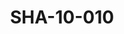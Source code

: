 ---
pid: SHA-10-010
title: SHA-10-010
language: ar
collection: شرحبيل احمد
original_label: 
rights: شرحبيل احمد
location_of_original: شرحبيل احمد
photographer_or_studio: 
scanned_from: photograph 6.4 by 9.1
_date: 1959-1960
location: الخرطوم
description: كامل حسين
additional_notes: 
permission_display: 'yes'
on_server: 'no'
on_website: 'no'
permalink: /photopages/ar/SHA-10-010.html
layout: photo-page
---